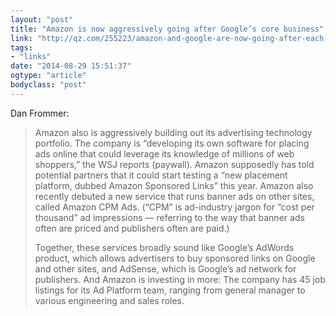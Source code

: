 ```yaml
---
layout: "post"
title: "Amazon is now aggressively going after Google’s core business"
link: "http://qz.com/255223/amazon-and-google-are-now-going-after-each-others-core-businesses/"
tags: 
- "links"
date: "2014-08-29 15:51:37"
ogtype: "article"
bodyclass: "post"
---
```


Dan Frommer:

> Amazon also is aggressively building out its advertising technology portfolio. The company is “developing its own software for placing ads online that could leverage its knowledge of millions of web shoppers,” the WSJ reports (paywall). Amazon supposedly has told potential partners that it could start testing a “new placement platform, dubbed Amazon Sponsored Links” this year. Amazon also recently debuted a new service that runs banner ads on other sites, called Amazon CPM Ads. (“CPM” is ad-industry jargon for “cost per thousand” ad impressions — referring to the way that banner ads often are priced and publishers often are paid.)
> 
> Together, these services broadly sound like Google’s AdWords product, which allows advertisers to buy sponsored links on Google and other sites, and AdSense, which is Google’s ad network for publishers. And Amazon is investing in more: The company has 45 job listings for its Ad Platform team, ranging from general manager to various engineering and sales roles.